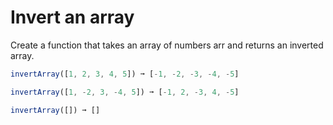 # Invert an array

Create a function that takes an array of numbers arr and returns an inverted array.

```javascript
invertArray([1, 2, 3, 4, 5]) ➞ [-1, -2, -3, -4, -5]

invertArray([1, -2, 3, -4, 5]) ➞ [-1, 2, -3, 4, -5]

invertArray([]) ➞ []
```
